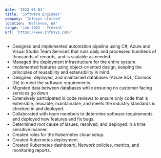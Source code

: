 ```yaml
---
date: '2022-01-04'
title: 'Software Engineer'
company: 'Infosys Limited'
location: 'Bellevue, WA'
range: 'Jan 2021 - Present'
url: 'https://www.infosys.com/'
---
```


- Designed and implemented automation pipeline using C#, Azure and Visual Studio Team Services that runs daily and processed hundreds of thousands of records, and is scalable as needed.
- Managed the deployment infrastructure for the entire system.
- Implemented features using object-oriented design, keeping the principles of reusability and extensibility in mind.
- Designed, deployed, and maintained databases (Azure SQL, Cosmos Db) to meet the software requirements.
- Migrated data between databases while ensuring no customer facing services go down
-	Extensively participated in code reviews to ensure only code that is extensible, reusable, maintainable, and meets the industry standards is checked in and deployed.
-	Collaborated with team members to determine software requirements and deployed new features and fix bugs.
-	Determined root cause of issues, resolved, and deployed in a time sensitive manner.
-	Created roles for the Kubernetes cloud setup.
-	Created Kubernetes deployment.
-	Created Kubernetes dashboard, Network policies, metrics, and monitoring reports.
